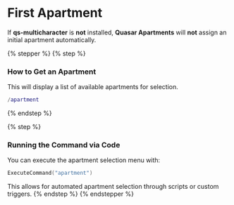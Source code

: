 # First Apartment

If **qs-multicharacter** is **not** installed, **Quasar Apartments** will **not** assign an initial apartment automatically.

{% stepper %}
{% step %}
### How to Get an Apartment

This will display a list of available apartments for selection.

```lua
/apartment
```
{% endstep %}

{% step %}
### Running the Command via Code

You can execute the apartment selection menu with:

```lua
ExecuteCommand("apartment")
```

This allows for automated apartment selection through scripts or custom triggers.
{% endstep %}
{% endstepper %}
